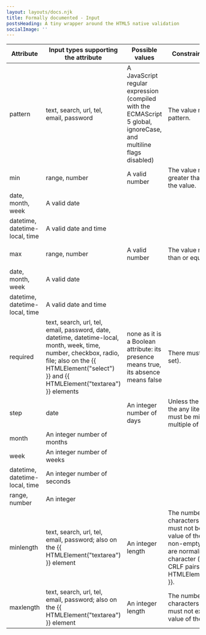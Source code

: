 ```yaml
---
layout: layouts/docs.njk
title: Formally documented - Input
postsHeading: A tiny wrapper around the HTML5 native validation
socialImage: ''
---
```


|Attribute|Input types supporting the attribute|Possible values|Constraint description|Associated violation|
|--- |--- |--- |--- |--- |
|pattern|text, search, url, tel, email, password|A JavaScript regular expression (compiled with the ECMAScript 5 global, ignoreCase, and multiline flags disabled)|The value must match the pattern.|patternMismatch constraint violation|
|min|range, number|A valid number|The value must be greater than or equal to the value.|rangeUnderflow constraint violation|
|date, month, week|A valid date||||
|datetime, datetime-local, time|A valid date and time||||
|max|range, number|A valid number|The value must be less than or equal to the value|rangeOverflow constraint violation|
|date, month, week|A valid date||||
|datetime, datetime-local, time|A valid date and time||||
|required|text, search, url, tel, email, password, date, datetime, datetime-local, month, week, time, number, checkbox, radio, file; also on the {{ HTMLElement("select") }} and {{ HTMLElement("textarea") }} elements|none as it is a Boolean attribute: its presence means true, its absence means false|There must be a value (if set).|valueMissing constraint violation|
|step|date|An integer number of days|Unless the step is set to the any literal, the value must be min + an integral multiple of the step.|stepMismatch constraint violation|
|month|An integer number of months||||
|week|An integer number of weeks||||
|datetime, datetime-local, time|An integer number of seconds||||
|range, number|An integer||||
|minlength|text, search, url, tel, email, password; also on the {{ HTMLElement("textarea") }} element|An integer length|The number of characters (code points) must not be less than the value of the attribute, if non-empty. All newlines are normalized to a single character (as opposed to CRLF pairs) for {{ HTMLElement("textarea") }}.|tooShort constraint violation|
|maxlength|text, search, url, tel, email, password; also on the {{ HTMLElement("textarea") }} element|An integer length|The number of characters (code points) must not exceed the value of the attribute.|tooLong constraint violation|
